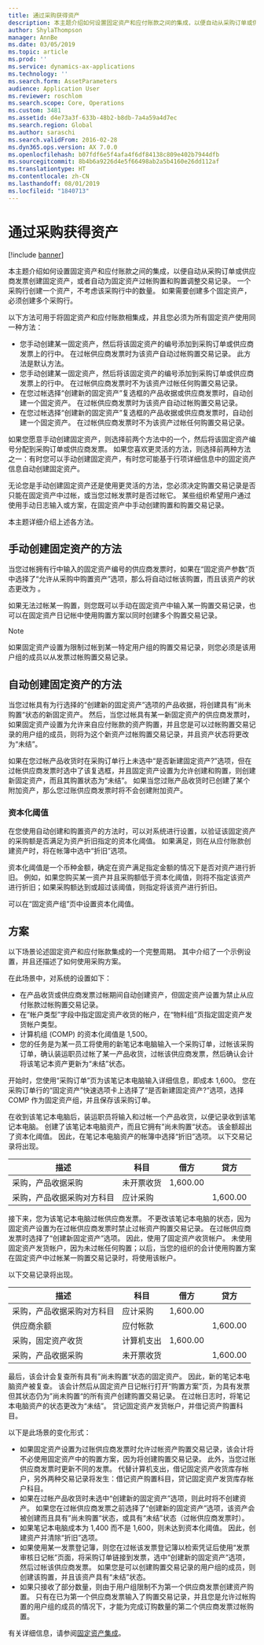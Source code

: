 ```yaml
---
title: 通过采购获得资产
description: 本主题介绍如何设置固定资产和应付账款之间的集成，以便自动从采购订单或供应商发票创建固定资产，或者自动为固定资产过帐购置和购置调整交易记录。
author: ShylaThompson
manager: AnnBe
ms.date: 03/05/2019
ms.topic: article
ms.prod: ''
ms.service: dynamics-ax-applications
ms.technology: ''
ms.search.form: AssetParameters
audience: Application User
ms.reviewer: roschlom
ms.search.scope: Core, Operations
ms.custom: 3481
ms.assetid: d4e73a3f-633b-48b2-b8db-7a4a59a4d7ec
ms.search.region: Global
ms.author: saraschi
ms.search.validFrom: 2016-02-28
ms.dyn365.ops.version: AX 7.0.0
ms.openlocfilehash: b07fdf6e5f4afa4f6df84138c809e402b7944dfb
ms.sourcegitcommit: 8b4b6a9226d4e5f66498ab2a5b4160e26dd112af
ms.translationtype: HT
ms.contentlocale: zh-CN
ms.lasthandoff: 08/01/2019
ms.locfileid: "1840713"
---
```

# <a name="acquire-assets-through-procurement"></a>通过采购获得资产

[!include [banner](../includes/banner.md)]

本主题介绍如何设置固定资产和应付账款之间的集成，以便自动从采购订单或供应商发票创建固定资产，或者自动为固定资产过帐购置和购置调整交易记录。 一个采购行创建一个资产，不考虑该采购行中的数量。 如果需要创建多个固定资产，必须创建多个采购行。

 以下方法可用于将固定资产和应付账款相集成，并且您必须为所有固定资产使用同一种方法：
-   您手动创建某一固定资产，然后将该固定资产的编号添加到采购订单或供应商发票上的行中。 在过帐供应商发票时为该资产自动过帐购置交易记录。 此方法是默认方法。
-   您手动创建某一固定资产，然后将该固定资产的编号添加到采购订单或供应商发票上的行中。 在过帐供应商发票时不为该资产过帐任何购置交易记录。
-   在您过帐选择“创建新的固定资产”复选框的产品收据或供应商发票时，自动创建一个固定资产。 在过帐供应商发票时为该资产自动过帐购置交易记录。
-   在您过帐选择“创建新的固定资产”复选框的产品收据或供应商发票时，自动创建一个固定资产。 在过帐供应商发票时不为该资产过帐任何购置交易记录。

如果您愿意手动创建固定资产，则选择前两个方法中的一个，然后将该固定资产编号分配到采购订单或供应商发票。 如果您喜欢更灵活的方法，则选择前两种方法之一：有时您可以手动创建固定资产，有时您可能基于行项详细信息中的固定资产信息自动创建固定资产。 

无论您是手动创建固定资产还是使用更灵活的方法，您必须决定购置交易记录是否只能在固定资产中过帐，或当您过帐发票时是否过帐它。 某些组织希望用户通过使用手动日志输入或方案，在固定资产中手动创建购置和购置交易记录。 

本主题详细介绍上述各方法。

## <a name="methods-for-manually-creating-fixed-assets"></a>手动创建固定资产的方法
当您过帐拥有行中输入的固定资产编号的供应商发票时，如果在“固定资产参数”页中选择了“允许从采购中购置资产”选项，那么将自动过帐该购置，而且该资产的状态更改为 。 

如果无法过帐某一购置，则您既可以手动在固定资产中输入某一购置交易记录，也可以在固定资产日记帐中使用购置方案以同时创建多个购置交易记录。

> [!NOTE]                                                                                                                              
> 如果固定资产设置为限制过帐到某一特定用户组的购置交易记录，则您必须是该用户组的成员以从发票过帐购置交易记录。

## <a name="methods-for-automatically-creating-fixed-assets"></a>自动创建固定资产的方法
当您过帐具有为行选择的“创建新的固定资产”选项的产品收据，将创建具有”尚未购置“状态的新固定资产。 然后，当您过帐具有某一新固定资产的供应商发票时，如果固定资产设置为允许来自应付账款的资产购置，并且您是可以过帐购置交易记录的用户组的成员，则将为这个新资产过帐购置交易记录，并且资产状态将更改为“未结”。 

如果在您过帐产品收货时在采购订单行上未选中“是否新建固定资产?”选项，但在过帐供应商发票时选中了该复选框，并且固定资产设置为允许创建和购置，则创建新固定资产，而且其购置状态为“未结”。 如果当您过账产品收货时已创建了某个附加资产，那么您过账供应商发票时将不会创建附加资产。

### <a name="capitalization-threshold"></a>资本化阈值

在您使用自动创建和购置资产的方法时，可以对系统进行设置，以验证该固定资产的采购额是否满足为资产折旧指定的资本化阈值。 如果满足，则在从应付账款创建资产时，将在帐簿中选中“折旧”选项。 

资本化阈值是一个币种金额，确定在资产满足指定金额的情况下是否对资产进行折旧。 例如，如果您购买某一资产并且采购额低于资本化阈值，则将不指定该资产进行折旧；如果采购额达到或超过该阈值，则指定将该资产进行折旧。 

可以在“固定资产组”页中设置资本化阈值。

## <a name="scenario"></a>方案
以下场景论述固定资产和应付账款集成的一个完整周期。 其中介绍了一个示例设置，并且还描述了如何使用采购方案。 

在此场景中，对系统的设置如下：

-   在产品收货或供应商发票过帐期间自动创建资产，但固定资产设置为禁止从应付账款过帐购置交易记录。
-   在“帐户类型”字段中指定固定资产收货的帐户，在“物料组”页指定固定资产发货帐户类型。
-   计算机组 (COMP) 的资本化阈值是 1,500。
-   您的任务是为某一员工将使用的新笔记本电脑输入一个采购订单，过帐该采购订单，确认装运职员过帐了某一产品收货，过帐该供应商发票，然后确认会计将该笔记本资产更新为“未结”状态。

开始时，您使用“采购订单”页为该笔记本电脑输入详细信息，即成本 1,600。 您在采购订单行的“固定资产”快速选项卡上选择了“是否新建固定资产?”选项，选择 COMP 作为固定资产组，并且保存该采购订单。 

在收到该笔记本电脑后，装运职员将输入和过帐一个产品收货，以便记录收到该笔记本电脑。 创建了该笔记本电脑资产，而且它拥有”尚未购置“状态。 该金额超出了资本化阈值。 因此，在笔记本电脑资产的帐簿中选择“折旧”选项。 以下交易记录将出现。

|  描述                               | 科目             | 借方    | 贷方   |
|-------------------------------------------|---------------------|----------|----------|
| 采购，产品收据采购        | 未开票收货 | 1,600.00 |          |
| 采购，产品收据采购对方科目 | 应计采购   |          | 1,600.00 |

接下来，您为该笔记本电脑过帐供应商发票。 不更改该笔记本电脑的状态，因为固定资产设置为在过帐供应商发票时禁止过帐资产购置交易记录。 在过帐供应商发票时选择了“创建新固定资产”选项。 因此，使用了固定资产收货帐户。 未使用固定资产发货帐户，因为未过帐任何购置；以后，当您的组织的会计使用购置方案在固定资产中过帐某一购置交易记录时，将使用该帐户。 

以下交易记录将出现。

|  描述                               | 科目             | 借方    | 贷方   |
|-------------------------------------------|---------------------|----------|----------|
| 采购，产品收据采购对方科目 | 应计采购   | 1,600.00 |          |
| 供应商余额                            | 应付帐款    |          | 1,600.00 |
| 采购，固定资产收货             | 计算机支出    | 1,600.00 |          |
| 采购，产品收据采购        | 未开票收货 |          | 1,600.00 |

最后，该会计会复查所有具有”尚未购置“状态的固定资产。 因此，新的笔记本电脑资产被复查。 该会计然后从固定资产日记帐行打开“购置方案”页，为具有发票但其状态仍为”尚未购置“的所有资产创建购置交易记录。 在过帐日志时，将笔记本电脑资产的状态更改为“未结”。 贷记固定资产发货帐户，并借记资产购置科目。 

以下是此场景的变化形式：

-   如果固定资产设置为过账供应商发票时允许过帐资产购置交易记录，该会计将不必使用固定资产中的购置方案，因为将创建购置交易记录。 此外，当您过账供应商发票时更新不同的发票。 代替计算机支出，借记固定资产收货库存帐户，另外两种交易记录将发生：借记资产购置科目，贷记固定资产发货库存帐户科目。
-   如果在过帐产品收货时未选中“创建新的固定资产”选项，则此时将不创建资产。 如果您在过帐供应商发票之前选择了“创建新的固定资产”选项，该资产会被创建而且具有”尚未购置“状态，或具有“未结”状态（过帐供应商发票时）。
-   如果笔记本电脑成本为 1,400 而不是 1,600，则未达到资本化阈值。 因此，创建资产并清除“折旧”选项。
-   如果使用某一发票登记簿，则您在过帐该发票登记簿以检索凭证后使用“发票审核日记帐”页面，将采购订单链接到发票，选中“创建新的固定资产”选项，然后过帐该供应商发票。 如果您是可以创建购置交易记录的用户组的成员，则创建该购置，并且该资产具有“未结”状态。
-   如果只接收了部分数量，则由于用户组限制不为第一个供应商发票创建资产购置。 只有在已为第一个供应商发票输入了购置交易记录，并且您是允许过帐购置的用户组的成员的情况下，才能为完成订购数量的第二个供应商发票过帐购置。


有关详细信息，请参阅[固定资产集成](fixed-asset-integration.md)。



